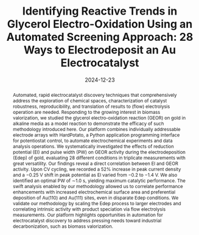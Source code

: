---
title: "Precise Surface Profiling at the Nanoscale Enabled by Deep Learning"
authors:
- Lalith Krishna Samanth Bonagiri
- admin
- Shan Zhou
- Yingjie Zhang
date: "2024-01-22"
doi: "https://doi.org/10.1021/acs.nanolett.3c04712"

# Schedule page publish date (NOT publication's date).
publishDate: "2024-01-22"

# Publication type.
# Accepts a single type but formatted as a YAML list (for Hugo requirements).
# Enter a publication type from the CSL standard.
publication_types: ["article-journal"]

# Publication name and optional abbreviated publication name.
publication: "Nano Letters"
publication_short: "Nano Lett. 2024, 24, 8, 2589–2595"

abstract: |
  Surface topography, or height profile, is a critical property for various micro- and nanostructured materials and devices, as well as biological systems. At the nanoscale, atomic force microscopy (AFM) is the tool of choice for surface profiling due to its capability to noninvasively map the topography of almost all types of samples. However, this method suffers from one drawback: the convolution of the nanoprobe’s shape in the height profile of the samples, which is especially severe for sharp protrusion features. Here, we report a deep learning (DL) approach to overcome this limit. Adopting an image-to-image translation methodology, we use data sets of tip-convoluted and deconvoluted image pairs to train an encoder–decoder based deep convolutional neural network. The trained network successfully removes the tip convolution from AFM topographic images of various nanocorrugated surfaces and recovers the true, precise 3D height profiles of these samples.

# Summary. An optional shortened abstract.
summary: |
  An encoder-decoder based deep convolutional neural network for enhancing the resolution of nanoscale profilometry.

tags:
- Source Themes
featured: false

# links:
# - name: ""
#   url: ""
url_pdf: https://doi.org/10.1021/acs.nanolett.3c04712

# Featured image
# To use, add an image named `featured.jpg/png` to your page's folder. 
image:
  caption: 'Image credit: [**Nano Letters**](https://pubs.acs.org/cms/10.1021/acs.nanolett.3c04712/asset/images/medium/nl3c04712_0005.gif)'
  focal_point: ""
  preview_only: false

# Associated Projects (optional).
#   Associate this publication with one or more of your projects.
#   Simply enter your project's folder or file name without extension.
#   E.g. `internal-project` references `content/project/internal-project/index.md`.
#   Otherwise, set `projects: []`.
projects: []

title: "Identifying Reactive Trends in Glycerol Electro-Oxidation Using an Automated Screening Approach: 28 Ways to Electrodeposit an Au Electrocatalyst"
authors:
- Raghuram Gaddam
- admin
- Yichen Li
- Lauren C. Harris
- Michael A. Pence
- Efren R. Guerrero
- Paul J. A. Kenis
- Andrew A. Gewirth
- Joaquín Rodríguez-López
date: "2024-12-23"
doi: "https://doi.org/10.1021/acscatal.4c04190"

# Schedule page publish date (NOT publication's date).
publishDate: "2024-12-23"

# Publication type.
# Accepts a single type but formatted as a YAML list (for Hugo requirements).
# Enter a publication type from the CSL standard.
publication_types: ["article-journal"]

# Publication name and optional abbreviated publication name.
publication: "ACS Catalysis"
publication_short: "ACS Catal. 2025, 15, 2, 639–652"

abstract: |
  Automated, rapid electrocatalyst discovery techniques that comprehensively address the exploration of chemical spaces, characterization of catalyst robustness, reproducibility, and translation of results to (flow) electrolysis operation are needed. Responding to the growing interest in biomass valorization, we studied the glycerol electro-oxidation reaction (GEOR) on gold in alkaline media as a model reaction to demonstrate the efficacy of such methodology introduced here. Our platform combines individually addressable electrode arrays with HardPotato, a Python application programming interface for potentiostat control, to automate electrochemical experiments and data analysis operations. We systematically investigated the effects of reduction potential (El) and pulse width (PW) on GEOR activity during the electrodeposition (Edep) of gold, evaluating 28 different conditions in triplicate measurements with great versatility. Our findings reveal a direct correlation between El and GEOR activity. Upon CV cycling, we recorded a 52% increase in peak current density and a −0.25 V shift in peak potential as El varied from −0.2 to −1.4 V. We also identified an optimal PW of ∼1.0 s, yielding maximum catalytic performance. The swift analysis enabled by our methodology allowed us to correlate performance enhancements with increased electrochemical surface area and preferential deposition of Au(110) and Au(111) sites, even in disparate Edep conditions. We validate our methodology by scaling the Edep process to larger electrodes and correlating intrinsic activity with product speciation via flow electrolysis measurements. Our platform highlights opportunities in automation for electrocatalyst discovery to address pressing needs toward industrial decarbonization, such as biomass valorization.

# Summary. An optional shortened abstract.
summary: |
  A semi-automated workflow for screening electrodeposited gold catalyst for glycerol electro-oxidation reaction.

tags:
- Source Themes
featured: false

# links:
# - name: ""
#   url: ""
url_pdf: https://doi.org/10.1021/acscatal.4c04190

# Featured image
# To use, add an image named `featured.jpg/png` to your page's folder. 
image:
  caption: 'Image credit: [**ACS Catalysis**](https://pubs.acs.org/cms/10.1021/acscatal.4c04190/asset/images/medium/cs4c04190_0008.gif)'
  focal_point: ""
  preview_only: false

# Associated Projects (optional).
#   Associate this publication with one or more of your projects.
#   Simply enter your project's folder or file name without extension.
#   E.g. `internal-project` references `content/project/internal-project/index.md`.
#   Otherwise, set `projects: []`.
projects: []
---